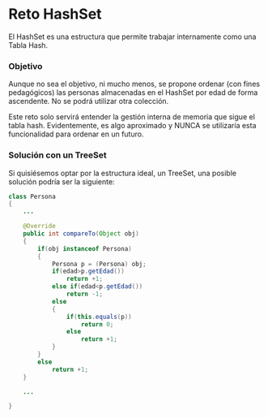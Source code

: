 # Reto HashSet

El HashSet es una estructura que permite trabajar internamente como una Tabla Hash.

### Objetivo
Aunque no sea el objetivo, ni mucho menos, se propone ordenar (con fines pedagógicos) las personas almacenadas en el HashSet por edad de forma ascendente. No se podrá utilizar otra colección.

Este reto solo servirá entender la gestión interna de memoria que sigue el tabla hash. Evidentemente, es algo aproximado y NUNCA se utilizaría esta funcionalidad para ordenar en un futuro.

### Solución con un TreeSet

Si quisiésemos optar por la estructura ideal, un TreeSet, una posible solución podría ser la siguiente:

```java
class Persona
{
	...

    @Override
    public int compareTo(Object obj)
    {
        if(obj instanceof Persona) 
        {
            Persona p = (Persona) obj;
            if(edad>p.getEdad())
                return +1;
            else if(edad<p.getEdad())
                return -1;
            else
            {
                if(this.equals(p))
                    return 0;
                else
                    return +1;
            }
        }
        else
            return +1;   
    }

    ...

}
```